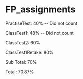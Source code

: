 # FP_assignments

PractiseTest: 40% -- Did not count

ClassTest1: 48% -- Did not count

ClassTest2: 60% 

ClassTest1Retake: 80%


Sub Total: 70% 

Total: 70.87%

